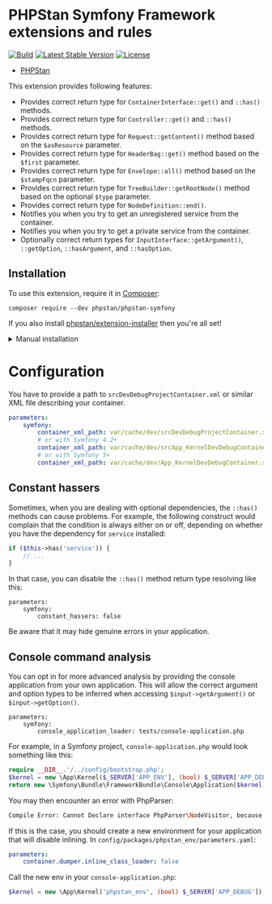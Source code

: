 # PHPStan Symfony Framework extensions and rules

[![Build](https://github.com/phpstan/phpstan-symfony/workflows/Build/badge.svg)](https://github.com/phpstan/phpstan-symfony/actions)
[![Latest Stable Version](https://poser.pugx.org/phpstan/phpstan-symfony/v/stable)](https://packagist.org/packages/phpstan/phpstan-symfony)
[![License](https://poser.pugx.org/phpstan/phpstan-symfony/license)](https://packagist.org/packages/phpstan/phpstan-symfony)

* [PHPStan](https://phpstan.org/)

This extension provides following features:

* Provides correct return type for `ContainerInterface::get()` and `::has()` methods.
* Provides correct return type for `Controller::get()` and `::has()` methods.
* Provides correct return type for `Request::getContent()` method based on the `$asResource` parameter.
* Provides correct return type for `HeaderBag::get()` method based on the `$first` parameter.
* Provides correct return type for `Envelope::all()` method based on the `$stampFqcn` parameter.
* Provides correct return type for `TreeBuilder::getRootNode()` method based on the optional `$type` parameter.
* Provides correct return type for `NodeDefinition::end()`.
* Notifies you when you try to get an unregistered service from the container.
* Notifies you when you try to get a private service from the container.
* Optionally correct return types for `InputInterface::getArgument()`, `::getOption`, `::hasArgument`, and `::hasOption`.


## Installation

To use this extension, require it in [Composer](https://getcomposer.org/):

```
composer require --dev phpstan/phpstan-symfony
```

If you also install [phpstan/extension-installer](https://github.com/phpstan/extension-installer) then you're all set!

<details>
  <summary>Manual installation</summary>

If you don't want to use `phpstan/extension-installer`, include extension.neon in your project's PHPStan config:

```
includes:
    - vendor/phpstan/phpstan-symfony/extension.neon
```

To perform framework-specific checks, include also this file:

```
includes:
    - vendor/phpstan/phpstan-symfony/rules.neon
```
</details>

# Configuration

You have to provide a path to `srcDevDebugProjectContainer.xml` or similar XML file describing your container.

```yaml
parameters:
    symfony:
        container_xml_path: var/cache/dev/srcDevDebugProjectContainer.xml
        # or with Symfony 4.2+
        container_xml_path: var/cache/dev/srcApp_KernelDevDebugContainer.xml
        # or with Symfony 5+
        container_xml_path: var/cache/dev/App_KernelDevDebugContainer.xml
```

## Constant hassers

Sometimes, when you are dealing with optional dependencies, the `::has()` methods can cause problems. For example, the following construct would complain that the condition is always either on or off, depending on whether you have the dependency for `service` installed:

```php
if ($this->has('service')) {
    // ...
}
```

In that case, you can disable the `::has()` method return type resolving like this:

```
parameters:
	symfony:
		constant_hassers: false
```

Be aware that it may hide genuine errors in your application.

## Console command analysis

You can opt in for more advanced analysis by providing the console application from your own application. This will allow the correct argument and option types to be inferred when accessing `$input->getArgument()` or `$input->getOption()`.

```
parameters:
	symfony:
		console_application_loader: tests/console-application.php
```

For example, in a Symfony project, `console-application.php` would look something like this:

```php
require __DIR__.'/../config/bootstrap.php';
$kernel = new \App\Kernel($_SERVER['APP_ENV'], (bool) $_SERVER['APP_DEBUG']);
return new \Symfony\Bundle\FrameworkBundle\Console\Application($kernel);
```

You may then encounter an error with PhpParser:

```bash
Compile Error: Cannot Declare interface PhpParser\NodeVisitor, because the name is already in use
```

If this is the case, you should create a new environment for your application that will disable inlining. In `config/packages/phpstan_env/parameters.yaml`:

```yaml
parameters:
    container.dumper.inline_class_loader: false
```

Call the new env in your `console-application.php`:

```php
$kernel = new \App\Kernel('phpstan_env', (bool) $_SERVER['APP_DEBUG']);
```
